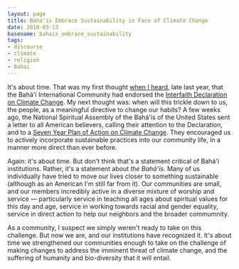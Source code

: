 ```yaml
---
layout: page
title: Baha'is Embrace Sustainability in Face of Climate Change
date: 2010-03-13
basename: bahais_embrace_sustainability
tags:
- discourse
- climate
- religion
- Bahai
---
```


It's about time. That was my first thought <a href=
"http://news.bahai.org/story/742">when I heard</a>, late last year, that the
Bah&aacute;'&iacute; International Community had endorsed the <a
href="http://www.interfaithdeclaration.org/">Interfaith Declaration on Climate
Change</a>. My next thought was: when will this trickle down to us, the people,
as a meaningful directive to change our habits? A few weeks ago, the National
Spiritual Assembly of the Bah&aacute;'&iacute;s of the United States sent a
letter to all American believers, calling their attention to the Declaration,
and to a <a href="http://www.bcca.org/ief/bic/bicccap.html">Seven Year Plan of
Action on Climate Change</a>. They encouraged us to actively incorporate
sustainable practices into our community life, in a manner more direct than ever
before.

<!--more-->

Again: it's about time. But don't think that's a statement critical of
Bah&aacute;'&iacute; institutions. Rather, it's a statement about _the
Bah&aacute;'&iacute;s_. Many of us individually have tried to move our lives
closer to something sustainable (although as an American I'm still far from it).
Our communities are small, and our members incredibly active in a diverse
mixture of worship and service &mdash; particularly service in teaching all ages
about spiritual values for this day and age, service in working towards racial
and gender equality, service in direct action to help our neighbors and the
broader commumnity.

As a community, I suspect we simply weren't ready to take on this challenge. But
now we are, and our institutions have recognized it. It's about time we
strengthened our communities enough to take on the challenge of making changes
to address the imminent threat of climate change, and the suffering of humanity
and bio-diversity that it will entail.

